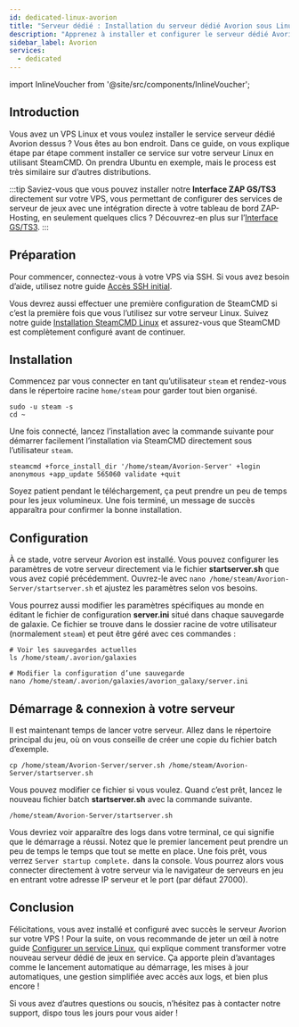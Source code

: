 ```yaml
---
id: dedicated-linux-avorion
title: "Serveur dédié : Installation du serveur dédié Avorion sous Linux"
description: "Apprenez à installer et configurer le serveur dédié Avorion sur votre VPS Linux pour une location de serveurs de jeux sans accroc → En savoir plus maintenant"
sidebar_label: Avorion
services:
  - dedicated
---
```


import InlineVoucher from '@site/src/components/InlineVoucher';

## Introduction

Vous avez un VPS Linux et vous voulez installer le service serveur dédié Avorion dessus ? Vous êtes au bon endroit. Dans ce guide, on vous explique étape par étape comment installer ce service sur votre serveur Linux en utilisant SteamCMD. On prendra Ubuntu en exemple, mais le process est très similaire sur d’autres distributions.

:::tip
Saviez-vous que vous pouvez installer notre **Interface ZAP GS/TS3** directement sur votre VPS, vous permettant de configurer des services de serveur de jeux avec une intégration directe à votre tableau de bord ZAP-Hosting, en seulement quelques clics ? Découvrez-en plus sur l’[Interface GS/TS3](dedicated-linux-gs-interface.md).
:::

<InlineVoucher />

## Préparation

Pour commencer, connectez-vous à votre VPS via SSH. Si vous avez besoin d’aide, utilisez notre guide [Accès SSH initial](dedicated-linux-ssh.md).

Vous devrez aussi effectuer une première configuration de SteamCMD si c’est la première fois que vous l’utilisez sur votre serveur Linux. Suivez notre guide [Installation SteamCMD Linux](dedicated-linux-steamcmd.md) et assurez-vous que SteamCMD est complètement configuré avant de continuer.

## Installation

Commencez par vous connecter en tant qu’utilisateur `steam` et rendez-vous dans le répertoire racine `home/steam` pour garder tout bien organisé.
```
sudo -u steam -s
cd ~
```

Une fois connecté, lancez l’installation avec la commande suivante pour démarrer facilement l’installation via SteamCMD directement sous l’utilisateur `steam`.
```
steamcmd +force_install_dir '/home/steam/Avorion-Server' +login anonymous +app_update 565060 validate +quit
```

Soyez patient pendant le téléchargement, ça peut prendre un peu de temps pour les jeux volumineux. Une fois terminé, un message de succès apparaîtra pour confirmer la bonne installation.

## Configuration

À ce stade, votre serveur Avorion est installé. Vous pouvez configurer les paramètres de votre serveur directement via le fichier **startserver.sh** que vous avez copié précédemment. Ouvrez-le avec `nano /home/steam/Avorion-Server/startserver.sh` et ajustez les paramètres selon vos besoins.

Vous pourrez aussi modifier les paramètres spécifiques au monde en éditant le fichier de configuration **server.ini** situé dans chaque sauvegarde de galaxie. Ce fichier se trouve dans le dossier racine de votre utilisateur (normalement `steam`) et peut être géré avec ces commandes :
```
# Voir les sauvegardes actuelles
ls /home/steam/.avorion/galaxies

# Modifier la configuration d’une sauvegarde
nano /home/steam/.avorion/galaxies/avorion_galaxy/server.ini
```

## Démarrage & connexion à votre serveur

Il est maintenant temps de lancer votre serveur. Allez dans le répertoire principal du jeu, où on vous conseille de créer une copie du fichier batch d’exemple.
```
cp /home/steam/Avorion-Server/server.sh /home/steam/Avorion-Server/startserver.sh
```

Vous pouvez modifier ce fichier si vous voulez. Quand c’est prêt, lancez le nouveau fichier batch **startserver.sh** avec la commande suivante.
```
/home/steam/Avorion-Server/startserver.sh
```

Vous devriez voir apparaître des logs dans votre terminal, ce qui signifie que le démarrage a réussi. Notez que le premier lancement peut prendre un peu de temps le temps que tout se mette en place. Une fois prêt, vous verrez `Server startup complete.` dans la console. Vous pourrez alors vous connecter directement à votre serveur via le navigateur de serveurs en jeu en entrant votre adresse IP serveur et le port (par défaut 27000).

## Conclusion

Félicitations, vous avez installé et configuré avec succès le serveur Avorion sur votre VPS ! Pour la suite, on vous recommande de jeter un œil à notre guide [Configurer un service Linux](dedicated-linux-create-gameservice.md), qui explique comment transformer votre nouveau serveur dédié de jeux en service. Ça apporte plein d’avantages comme le lancement automatique au démarrage, les mises à jour automatiques, une gestion simplifiée avec accès aux logs, et bien plus encore !

Si vous avez d’autres questions ou soucis, n’hésitez pas à contacter notre support, dispo tous les jours pour vous aider !

<InlineVoucher />